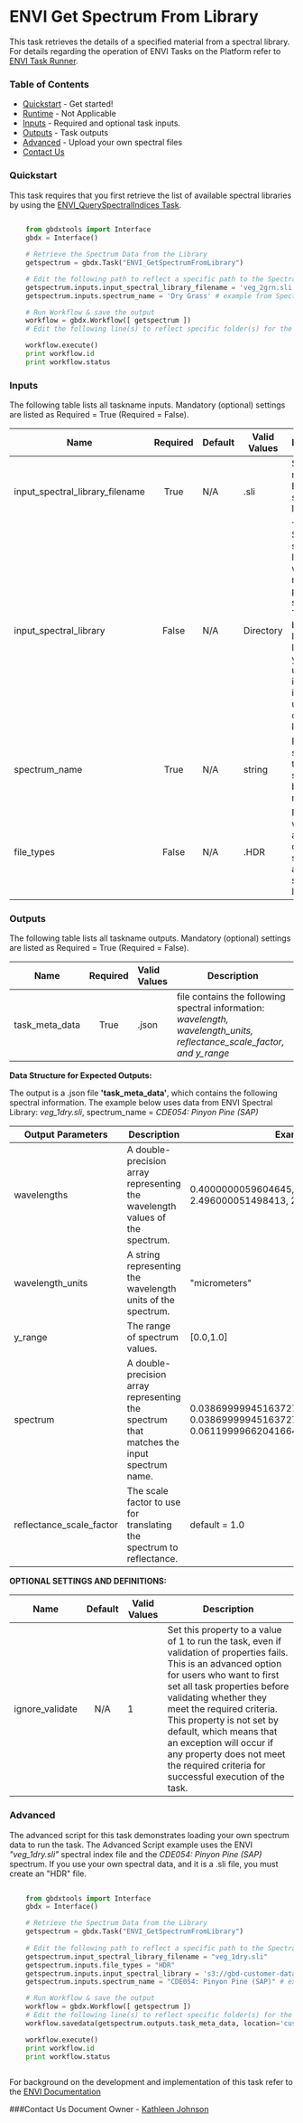 
# ENVI Get Spectrum From Library

This task retrieves the details of a specified material from a spectral library. For details regarding the operation of ENVI Tasks on the Platform refer to [ENVI Task Runner](https://github.com/TDG-Platform/docs/blob/master/ENVI_Task_Runner_Inputs.md).

### Table of Contents
 * [Quickstart](#quickstart) - Get started!
 * [Runtime](#runtime) - Not Applicable
 * [Inputs](#inputs) - Required and optional task inputs.
 * [Outputs](#outputs) - Task outputs
 * [Advanced](#advanced) - Upload your own spectral files
 * [Contact Us](#contact-us)

### Quickstart

This task requires that you first retrieve the list of available spectral libraries by using the [ENVI_QuerySpectralIndices Task](https://github.com/TDG-Platform/docs/blob/master/ENVI_QuerySpectralIndices.md).  

```python
    	
	from gbdxtools import Interface
	gbdx = Interface()

	# Retrieve the Spectrum Data from the Library
	getspectrum = gbdx.Task("ENVI_GetSpectrumFromLibrary")

	# Edit the following path to reflect a specific path to the Spectral Index File
	getspectrum.inputs.input_spectral_library_filename = 'veg_2grn.sli'
	getspectrum.inputs.spectrum_name = 'Dry Grass' # example from Spectral Index veg_2grn.sli

	# Run Workflow & save the output
	workflow = gbdx.Workflow([ getspectrum ])
	# Edit the following line(s) to reflect specific folder(s) for the output file (example location provided)			workflow.savedata(getspectrum.outputs.task_meta_data, location=location='customer_output_directory/getspectrum/')

	workflow.execute()
	print workflow.id
	print workflow.status

```


### Inputs
The following table lists all taskname inputs.
Mandatory (optional) settings are listed as Required = True (Required = False).

  Name       |  Required  |  Default  |  Valid Values   | Description  
-------------|:-----------:|:-----------|---------------|----------
input_spectral_library_filename  | True  |  N/A     |  .sli  | String name of the ENVI spectral library file .sli
input_spectral_library | False   |  N/A       | Directory     | Specify a spectral library from which to retrieve a particular spectrum. This may be an ENVI library or a library that you have uploaded.  It is required if you are using a custom library.
spectrum_name     | True   |  N/A       |  string  | Provide a string with the material spectrum to be retreived.
file_types   |  False     |  N/A    |  .HDR    |  Required when you are using a custom spectrum and spectral library

### Outputs
The following table lists all taskname outputs.
Mandatory (optional) settings are listed as Required = True (Required = False).

  Name            |  Required  |  Valid Values             | Description  
------------------|:---------: |:------------------------- |---------------
task_meta_data | True       |.json | file contains the following spectral information: *wavelength, wavelength_units, reflectance_scale_factor, and y_range*

**Data Structure for Expected Outputs:**

The output is a .json file **'task_meta_data'**, which contains the following spectral information.  The example below uses data from ENVI Spectral Library:  *veg_1dry.sli*, spectrum_name = *CDE054: Pinyon Pine (SAP)*

Output Parameters   | Description       |Example Output 
--------------------|-------------------|-------------------
wavelengths      |A double-precision array representing the wavelength values of the spectrum. |   0.4000000059604645, 0.4009999930858612,......., 2.496000051498413, 2.5
wavelength_units   | A string representing the wavelength units of the spectrum. |  "micrometers"
y_range      | The range of spectrum values.  | [0.0,1.0] 
spectrum     |A double-precision array representing the spectrum that matches the input spectrum name.|     0.03869999945163727, 0.03869999945163727,..........,0.0608999989926815, 0.06119999662041664
reflectance_scale_factor  | The scale factor to use for translating the spectrum to reflectance.    |   default = 1.0


**OPTIONAL SETTINGS AND DEFINITIONS:**

Name                 |       Default    | Valid Values |   Description
---------------------|:----------------:|---------------------------------|-----------------
ignore_validate      |          N/A     |     1        |Set this property to a value of 1 to run the task, even if validation of properties fails. This is an advanced option for users who want to first set all task properties before validating whether they meet the required criteria. This property is not set by default, which means that an exception will occur if any property does not meet the required criteria for successful execution of the task.

### Advanced

The advanced script for this task demonstrates loading your own spectrum data to run the task. The Advanced Script example uses the ENVI  *"veg_1dry.sli"* spectral index file and the *CDE054: Pinyon Pine (SAP)* spectrum. If you use your own spectral data, and it is a .sli file, you must create an "HDR" file.

```python
    	
	from gbdxtools import Interface
	gbdx = Interface()

	# Retrieve the Spectrum Data from the Library
	getspectrum = gbdx.Task("ENVI_GetSpectrumFromLibrary")
	
	# Edit the following path to reflect a specific path to the Spectral Index File
	getspectrum.input_spectral_library_filename = "veg_1dry.sli"
	getspectrum.inputs.file_types = "HDR"
	getspectrum.inputs.input_spectral_library = 's3://gbd-customer-data/CustomerAccount#/PathToSpectralLibrary/'
	getspectrum.inputs.spectrum_name = "CDE054: Pinyon Pine (SAP)" # example from Spectral Index veg_1dry.sli

	# Run Workflow & save the output
	workflow = gbdx.Workflow([ getspectrum ])
	# Edit the following line(s) to reflect specific folder(s) for the output file (example location provided)
	workflow.savedata(getspectrum.outputs.task_meta_data, location='customer_output_directory/getspectrum/')

	workflow.execute()
	print workflow.id
	print workflow.status
	
```

For background on the development and implementation of this task refer to the [ENVI Documentation](https://www.harrisgeospatial.com/docs/classificationtutorial.html)



###Contact Us
Document Owner - [Kathleen Johnson](kajohnso@digitalglobe.com)


